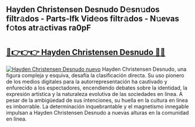 ## Hayden Christensen Desnudo D𝚎sn𝚞dos filtr𝚊dos - Parts-lfk Vid𝚎os filtr𝚊dos - N𝚞evas f𝚘tos atr𝚊ctivas ra0pF

# <h2><a href="http://mb7c6rj.tromn.icu/?c=Hayden+Christensen+Desnudo">🔗👉👉👉 Hayden Christensen Desnudo 🔗🔗</a></h2>

[![Hayden Christensen Desnudo nuevo](https://i.imgur.com/pEAQMta.gif)](http://mb7c6rj.tromn.icu/?c=Hayden+Christensen+Desnudo)
Hayden Christensen Desnudo, una figura compleja y esquiva, desafía la clasificación directa. Su uso pionero de los medios digitales para la autorrepresentación ha cautivado y enfurecido a los espectadores, encendiendo debates sobre la identidad, la expresión artística y la naturaleza evolutiva de las sociedades en línea. A pesar de la ambigüedad de sus intenciones, su huella en la cultura en línea es imborrable. La determinación inquebrantable y el magnetismo innegable impulsan a Hayden Christensen Desnudo a nuevas alturas en la comunidad en línea.
